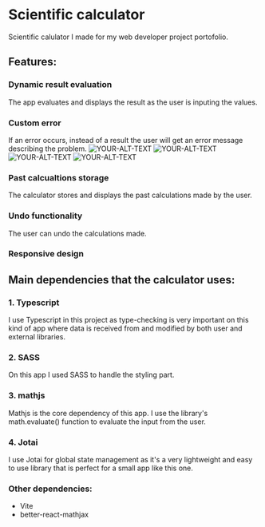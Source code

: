 # Scientific calculator

Scientific calulator I made for my web developer project portofolio. 

## Features:

### Dynamic result evaluation
The app evaluates and displays the result as the user is inputing the values. 

### Custom error
If an error occurs, instead of a result the user will get an error message describing the problem.
<picture> <img alt="YOUR-ALT-TEXT" src="https://imgur.com/wBfX8iy">
</picture>
<picture> <img alt="YOUR-ALT-TEXT" src="https://imgur.com/P5h1tLJ">
</picture>
<picture> <img alt="YOUR-ALT-TEXT" src="https://imgur.com/qViQnrf">
</picture>
<picture> <img alt="YOUR-ALT-TEXT" src="https://imgur.com/mAtKAGW">
</picture>


### Past calcualtions storage
The calculator stores and displays the past calculations made by the user.

### Undo functionality
The user can undo the calculations made.

### Responsive design

## Main dependencies that the calculator uses: 

### 1. Typescript
I use Typescript in this project as type-checking is very important on this kind of app where data is received from and modified by both user and external libraries.

### 2. SASS
On this app I used SASS to handle the styling part.

### 3. mathjs
Mathjs is the core dependency of this app. I use the library's math.evaluate() function to evaluate the input from the user.

### 4. Jotai
I use Jotai for global state management as it's a very lightweight and easy to use library that is perfect for a small app like this one.

### Other dependencies: 
- Vite
- better-react-mathjax
